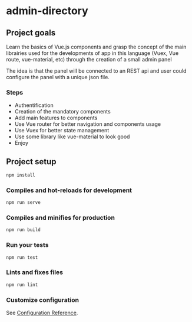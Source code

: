 # admin-directory

## Project goals

Learn the basics of Vue.js components and grasp the concept of the main librairies used for the developments of app in this language (Vuex, Vue route, vue-material, etc) through the creation of a small admin panel

The idea is that the panel will be connected to an REST api and user could configure the panel with a unique json file.

### Steps

- Authentification
- Creation of the mandatory components
- Add main features to components
- Use Vue router for better navigation and components usage
- Use Vuex for better state management
- Use some library like vue-material to look good
- Enjoy

## Project setup

```sh
npm install
```

### Compiles and hot-reloads for development

```sh
npm run serve
```

### Compiles and minifies for production

```sh
npm run build
```

### Run your tests

```sh
npm run test
```

### Lints and fixes files

```sh
npm run lint
```

### Customize configuration

See [Configuration Reference](https://cli.vuejs.org/config/).
